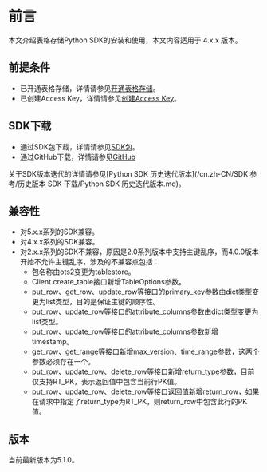 # 前言

本文介绍表格存储Python SDK的安装和使用，本文内容适用于 4.x.x 版本。

## 前提条件

-   已开通表格存储，详情请参见[开通表格存储](/cn.zh-CN/快速入门/开通表格存储服务.md)。
-   已创建Access Key，详情请参见[创建Access Key]()。

## SDK下载

-   通过SDK包下载，详情请参见[SDK包](https://tablestore-doc.oss-cn-hangzhou.aliyuncs.com/aliyun-tablestore-sdk/python/aliyun-tablestore-python-sdk-5.1.0.tar.gz)。
-   通过GitHub下载，详情请参见[GitHub](https://github.com/aliyun/aliyun-tablestore-python-sdk)

关于SDK版本迭代的详情请参见[Python SDK 历史迭代版本](/cn.zh-CN/SDK 参考/历史版本 SDK 下载/Python SDK 历史迭代版本.md)。

## 兼容性

-   对5.x.x系列的SDK兼容。
-   对4.x.x系列的SDK兼容。
-   对2.x.x系列的SDK不兼容，原因是2.0系列版本中支持主键乱序，而4.0.0版本开始不允许主键乱序，涉及的不兼容点包括：
    -   包名称由ots2变更为tablestore。
    -   Client.create\_table接口新增TableOptions参数。
    -   put\_row、get\_row、update\_row等接口的primary\_key参数由dict类型变更为list类型，目的是保证主键的顺序性。
    -   put\_row、update\_row等接口的attribute\_columns参数由dict类型变更为list类型。
    -   put\_row、update\_row等接口的attribute\_columns参数新增timestamp。
    -   get\_row、get\_range等接口新增max\_version、time\_range参数，这两个参数必须存在一个。
    -   put\_row、update\_row、delete\_row等接口新增return\_type参数，目前仅支持RT\_PK，表示返回值中包含当前行PK值。
    -   put\_row、update\_row、delete\_row等接口返回值新增return\_row，如果在请求中指定了return\_type为RT\_PK，则return\_row中包含此行的PK值。

## 版本

当前最新版本为5.1.0。

